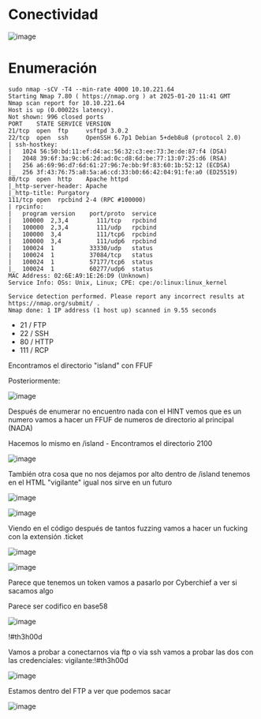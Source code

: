 # Conectividad

![image](https://github.com/user-attachments/assets/86ccf26f-4f42-4816-9071-148a03cb1ec7)

# Enumeración

```
sudo nmap -sCV -T4 --min-rate 4000 10.10.221.64
Starting Nmap 7.80 ( https://nmap.org ) at 2025-01-20 11:41 GMT
Nmap scan report for 10.10.221.64
Host is up (0.00022s latency).
Not shown: 996 closed ports
PORT    STATE SERVICE VERSION
21/tcp  open  ftp     vsftpd 3.0.2
22/tcp  open  ssh     OpenSSH 6.7p1 Debian 5+deb8u8 (protocol 2.0)
| ssh-hostkey: 
|   1024 56:50:bd:11:ef:d4:ac:56:32:c3:ee:73:3e:de:87:f4 (DSA)
|   2048 39:6f:3a:9c:b6:2d:ad:0c:d8:6d:be:77:13:07:25:d6 (RSA)
|   256 a6:69:96:d7:6d:61:27:96:7e:bb:9f:83:60:1b:52:12 (ECDSA)
|_  256 3f:43:76:75:a8:5a:a6:cd:33:b0:66:42:04:91:fe:a0 (ED25519)
80/tcp  open  http    Apache httpd
|_http-server-header: Apache
|_http-title: Purgatory
111/tcp open  rpcbind 2-4 (RPC #100000)
| rpcinfo: 
|   program version    port/proto  service
|   100000  2,3,4        111/tcp   rpcbind
|   100000  2,3,4        111/udp   rpcbind
|   100000  3,4          111/tcp6  rpcbind
|   100000  3,4          111/udp6  rpcbind
|   100024  1          33330/udp   status
|   100024  1          37084/tcp   status
|   100024  1          57177/tcp6  status
|_  100024  1          60277/udp6  status
MAC Address: 02:6E:A9:1E:26:D9 (Unknown)
Service Info: OSs: Unix, Linux; CPE: cpe:/o:linux:linux_kernel

Service detection performed. Please report any incorrect results at https://nmap.org/submit/ .
Nmap done: 1 IP address (1 host up) scanned in 9.55 seconds
```

- 21 / FTP
- 22 / SSH
- 80 / HTTP
- 111 / RCP

Encontramos el directorio "island" con FFUF

Posteriormente:

![image](https://github.com/user-attachments/assets/f4031fb8-ed17-4e89-bf76-ac3b24d4472f)

Después de enumerar no encuentro nada con el HINT vemos que es un numero vamos a hacer un FFUF de numeros de directorio al principal (NADA)

Hacemos lo mismo en /island - Encontramos el directorio 2100

![image](https://github.com/user-attachments/assets/38ae7b25-81cb-4a63-9bd8-ec526c0ba5bd)

También otra cosa que no nos dejamos por alto dentro de /island tenemos en el HTML "vigilante" igual nos sirve en un futuro

![image](https://github.com/user-attachments/assets/ba38baab-afc2-4b5e-b108-58d454e8f721)

![image](https://github.com/user-attachments/assets/e66a85e1-f800-48e2-a3ce-58635f9660a3)

Viendo en el código después de tantos fuzzing vamos a hacer un fucking con la extensión .ticket

![image](https://github.com/user-attachments/assets/532b1a69-b9ef-4712-86c1-e9bf9abcf4be)

![image](https://github.com/user-attachments/assets/7a8f5642-41f3-4bba-a3fa-43577d3a2f1a)

Parece que tenemos un token vamos a pasarlo por Cyberchief a ver si sacamos algo

Parece ser codifico en base58

![image](https://github.com/user-attachments/assets/393d246a-88fe-4134-a46e-e2762bb1de12)

!#th3h00d

Vamos a probar a conectarnos via ftp o via ssh vamos a probar las dos con las credenciales: vigilante:!#th3h00d

![image](https://github.com/user-attachments/assets/0bebeca5-fd4c-4477-846d-9b8a5385e1fe)

Estamos dentro del FTP a ver que podemos sacar

![image](https://github.com/user-attachments/assets/bc5c3407-106b-4986-b352-1261ca7908b7)



